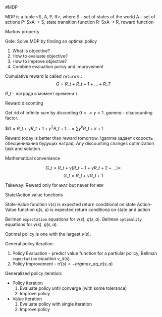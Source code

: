 
#MDP

MDP is a tuple <S, A, P, R>, where
S - set of states of the world
A - set of actions
P: SxA -> S, state transition function
R: SxA -> R, reward function

Markov property

Gole: Solve MDP by finding an optimal policy

1. What is objective?
2. How to evaluate objective?
3. How to improve objective?
4. Combine evaluation policy and improvement

Cumulative reward is called `return` `G`.:
$$G = R\_t + R\_{t+1} + ... + R\_T$$

$R\_t$ - награда в момент времени `t`. 

Reward disconting

Get rid of infinite sum by disconting $0 <= \gamma < 1$. $gamma$ - disocounting factor.

$$G = R\_t + \gamma R\_{t+1} +  \gamma^2 R\_{t+1}... = \sum \gamma^k R\_{t+k+1}$

Reward today is better than reward tomorrow. \gamma задает скорость обесценивания будущих наград. Any discounting changes optimization task and solution.

Mathematical conveniance

$$G\_t = R\_t + \gamma (R\_{t+1} + \gamma R\_{t+2} + ...) = $$
$$G\_t = R\_t + \gamma G\_{t+1}$$

Takeway: Reward only for `WHAT` but never for `HOW`

State/Action value functions

State-Value function v(s) is expected return conditional on state
Action-Value function q(s, a) is expected return conditiona on state and action

Bellman `expectation` equations for $v(s)$, $q(s, a)$.
Bellman `optimality` equations for $v(s)$,  $q(s, a)$.

Optimal policy is one with the largest $v(s)$.

General policy iteration:
1. Policy Evaluation - predict value function for a partiular policy, Bellman `expectation` equation $v\_{\pi}(s)$.
2. Policy Improvement - $\pi'(s) <- argmax\_a q\_{\pi}(s, a)$


Generalized policy iteration:
- Policy iteration
  1. Evaluate policy until converge (with some tolerance)
  2. Improve policy
- Value iteration
  1. Evaluate policy with single iteration
  2. Improve policy
